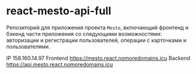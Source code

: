 # react-mesto-api-full
Репозиторий для приложения проекта `Mesto`, включающий фронтенд и бэкенд части приложения со следующими возможностями: авторизации и регистрации пользователей, операции с карточками и пользователями. 

IP 158.160.14.97
Frontend https://mesto.react.nomoredomains.icu
Backend https://api.mesto.react.nomoredomains.icu
